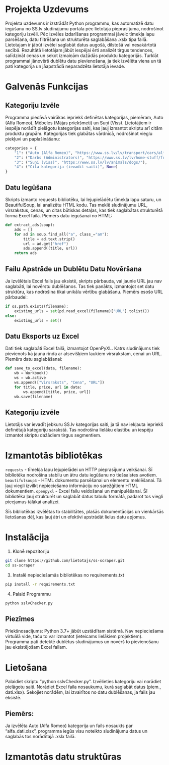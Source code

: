# Projekta Uzdevums

Projekta uzdevums ir izstrādāt Python programmu, kas automatizē datu iegūšanu no SS.lv sludinājumu portāla pēc lietotāja pieprasījuma, nodrošinot kategoriju izvēli. Pēc izvēles izdarīšanas programmai jāveic tīmekļa lapu parsēšana, datu filtrēšana un strukturēta saglabāšana .xslx tipa failā. Lietotajam ir jābūt izvēlei saglabāt datus augošā, dilstošā vai nesakārtotā secībā. Rezultātā lietotājam jābūt iespējai ērti analizēt tirgus tendences, salīdzināt cenas un sekot izmaiņām dažādās produktu kategorijās. Turklāt programmai jānovērš dublētu datu pievienošana, ja tiek izvēlēta viena un tā pati kategorija un jāapstrādā neparadzēta lietotāja ievade.

# Galvenās Funkcijas
## Kategoriju Izvēle

Programma piedāvā vairākas iepriekš definētas kategorijas, piemēram, Auto (Alfa Romeo), Mēbeles (Mājas priekšmeti) un Suņi (Viss).
Lietotājiem ir iespēja norādīt pielāgotu kategorijas saiti, kas ļauj izmantot skriptu arī citām produktu grupām.
Kategorijas tiek glabātas vārdnīcā, nodrošinot vieglu piekļuvi un paplašināšanu:
``` python
categories = {
    "1": ("Auto (Alfa Romeo)", "https://www.ss.lv/lv/transport/cars/alfa-romeo/"),
    "2": ("Darbs (Administrators)", "https://www.ss.lv/lv/home-stuff/furniture/"),
    "3": ("Suņi (viss)", "https://www.ss.lv/lv/animals/dogs/"),
    "4": ("Cita kategorija (ievadīt saiti)", None)
}
```

## Datu Iegūšana
Skripts izmanto requests bibliotēku, lai lejupielādētu tīmekļa lapu saturu, un BeautifulSoup, lai analizētu HTML kodu.
Tas meklē sludinājumu URL, virsrakstus, cenas, un citas būtiskas detaļas, kas tiek saglabātas strukturētā formā Excel failā.
Piemērs datu iegūšanai no HTML:
``` python
def extract_ads(soup):
    ads = []
    for ad in soup.find_all("a", class_="am"):
        title = ad.text.strip()
        url = ad.get("href")
        ads.append((title, url))
    return ads
```

## Failu Apstrāde un Dublētu Datu Novēršana

Ja izvēlētais Excel fails jau eksistē, skripts pārbauda, vai jaunie URL jau nav saglabāti, lai novērstu dublēšanos.
Tas tiek panākts, izmantojot set datu struktūru, kas nodrošina tikai unikālu vērtību glabāšanu.
Piemērs esošo URL pārbaudei:
``` python
if os.path.exists(filename):
    existing_urls = set(pd.read_excel(filename)["URL"].tolist())
else:
    existing_urls = set()
```

## Datu Eksports uz Excel
Dati tiek saglabāti Excel failā, izmantojot OpenPyXL.
Katrs sludinājums tiek pievienots kā jauna rinda ar atsevišķiem laukiem virsrakstam, cenai un URL.
Piemērs datu saglabāšanai:
``` python
def save_to_excel(data, filename):
    wb = Workbook()
    ws = wb.active
    ws.append(["Virsraksts", "Cena", "URL"])
    for title, price, url in data:
        ws.append([title, price, url])
    wb.save(filename)
```
## Kategoriju izvēle
Lietotājs var ievadīt jebkuru SS.lv kategorijas saiti, ja tā nav iekļauta iepriekš definētajā kategoriju sarakstā.
Tas nodrošina lielāku elastību un iespēju izmantot skriptu dažādiem tirgus segmentiem.

# Izmantotās bibliotēkas

```requests``` - tīmekļa lapu lejupielādei un HTTP pieprasījumu veikšanai. Šī bibliotēka nodrošina stabilu un ātru datu iegūšanu no tiešsaistes avotiem.
```beautifulsoup4``` - HTML dokumentu parsēšanai un elementu meklēšanai. Tā ļauj viegli izvilkt nepieciešamo informāciju no sarežģītiem HTML dokumentiem.
```openpyxl``` - Excel failu veidošanai un manipulēšanai. Šī bibliotēka ļauj strukturēt un saglabāt datus tabulu formātā, padarot tos viegli pieejamus tālākai analīzei.

Šīs bibliotēkas izvēlētas to stabilitātes, plašās dokumentācijas un vienkāršās lietošanas dēļ, kas ļauj ātri un efektīvi apstrādāt lielus datu apjomus.

# Instalācija
1. Klonē repozitoriju
``` bash
git clone https://github.com/lietotajs/ss-scraper.git
cd ss-scraper
```

3. Instalē nepieciešamās bibliotēkas no requirements.txt
``` bash
pip install -r requirements.txt
```
4. Palaid Programmu
``` bash
python sslvChecker.py
```

## Piezīmes
Priekšnosacījums: Python 3.7+ jābūt uzstādītam sistēmā.
Nav nepieciešama virtuālā vide, taču to var izmantot (ieteicams lielākiem projektiem).
Programma pati detektē dublētus sludinājumus un novērš to pievienošanu jau eksistējošam Excel failam.

# Lietošana

Palaidiet skriptu “python sslvChecker.py”.
Izvēlieties kategoriju vai norādiet pielāgotu saiti.
Norādiet Excel faila nosaukumu, kurā saglabāt datus (piem., dati.xlsx).
Sekojiet norādēm, lai izvairītos no datu dublēšanas, ja fails jau eksistē.

## Piemērs:
Ja izvēlēta Auto (Alfa Romeo) kategorija un fails nosaukts par “alfa_dati.xlsx”, programma iegūs visu noteikto sludinājumu datus un saglabās tos norādītajā .xslx failā.

# Izmantotās datu struktūras


